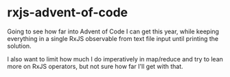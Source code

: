 # rxjs-advent-of-code

Going to see how far into Advent of Code I can get this year, while keeping everything in a single RxJS observable from text file input until printing the solution.

I also want to limit how much I do imperatively in map/reduce and try to lean more on RxJS operators, but not sure how far I'll get with that.
